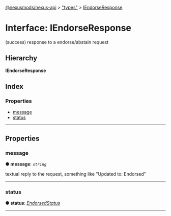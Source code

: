 [@nexusmods/nexus-api](../README.md) > ["types"](../modules/_types_.md) > [IEndorseResponse](../interfaces/_types_.iendorseresponse.md)

# Interface: IEndorseResponse

(success) response to a endorse/abstain request

## Hierarchy

**IEndorseResponse**

## Index

### Properties

* [message](_types_.iendorseresponse.md#message)
* [status](_types_.iendorseresponse.md#status)

---

## Properties

<a id="message"></a>

###  message

**● message**: *`string`*

textual reply to the request, something like "Updated to: Endorsed"

___
<a id="status"></a>

###  status

**● status**: *[EndorsedStatus](../modules/_types_.md#endorsedstatus)*

___

